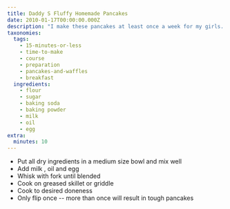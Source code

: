 ```yaml
---
title: Daddy S Fluffy Homemade Pancakes
date: 2010-01-17T00:00:00.000Z
description: "I make these pancakes at least once a week for my girls. they love them. they are simply to make and delicious. if you like a little sweeter pancake add a bit more sugar. have fun and enjoy!!!!!! \r\n\r\np.s. variation: 3/4 cups buttermilk and 1/2 cup milk for buttermilk pancakes"
taxonomies:
  tags:
    - 15-minutes-or-less
    - time-to-make
    - course
    - preparation
    - pancakes-and-waffles
    - breakfast
  ingredients:
    - flour
    - sugar
    - baking soda
    - baking powder
    - milk
    - oil
    - egg
extra:
  minutes: 10
---
```

 - Put all dry ingredients in a medium size bowl and mix well
 - Add milk , oil and egg
 - Whisk with fork until blended
 - Cook on greased skillet or griddle
 - Cook to desired doneness
 - Only flip once -- more than once will result in tough pancakes
